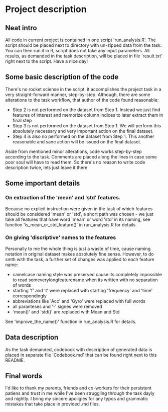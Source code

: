 # Project description



## Neat intro

All code in current project is contained in one script 'run_analysis.R'. The script should be placed
next to directory with un-zipped data from the task. You can then run it in R, script does not take
any input parameters. All results, as demanded in the task description, will be placed in file
'result.txt' right next to the script. Have a nice day!

## Some basic description of the code

There's no rocket sciense in the script, it accomplishes the project task in a very straight-forward
manner, step-by-step. Although, there are some alterations to the task workflow, that author of the
code found reasonable:

* Step 2 is not performed on the dataset from Step 1. Instead we just find features of interest and memorize column indices to later extract them in final step
* Step 3 is not performed on the dataset from Step 1. We will perform this absolutely necessary and very important action on the final dataset. 
* Step 4 is also no performed on the dataset from Step 1. This another reasonable and sane action will be issued on the final dataset.

Aside from mentioned minor alterations, code works step-by-step according to the task. Comments are
placed along the lines in case some poor soul will have to read them. So there's no reason to write
code description twice, lets just leave it there.

## Some important details

### On extraction of the 'mean' and 'std' features.
Because no explicit instruction were given in the task of which features should be considered 'mean'
or 'std', a short path was chosen - we just take all features that have word 'mean' or word 'std'
in its naming, see function 'is_mean_or_std_feature()' in run_analysis.R for details.
### On giving 'discriptive' names to the features
Personally to me the whole thing is just a waste of time, cause naming notation in original dataset
makes absolutely fine sense. However, to do smth with the task, a further set of changes was applied
to each feature name:
* camelcase naming style was preserved cause its completely impossible to read someverylongfeaturename when its written with no separation of words
* starting 'f' and 't' were replaced with starting 'frequency' and 'time' correspondingly
* abbreviations like 'Acc' and 'Gyro' were replaced with full words
* all paranteses and '-' signes were removed
* 'mean()' and 'std()' are replaced with Mean and Std

See 'improve_the_name()' function in run_analysis.R for details.

## Data description 
As the task demanded, codebook with description of generated data is placed in separate file
'Codebook.md' that can be found right next to this README.

## Final words

I'd like to thank my parents, friends and co-workers for their persistent patiens and trust in me
while I've been struggling through the task dayly and nightly. I bring my sincere apoligies for
any typos and grammatic mistakes that take place in provided .md files.